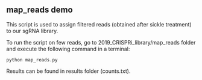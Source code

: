 ## map_reads demo

This script is used to assign filtered reads (obtained after sickle treatment) to our sgRNA library.

To run the script on few reads, go to 2019_CRISPRi_library/map_reads folder and execute the following command in a terminal:

`python map_reads.py`

Results can be found in results folder (counts.txt).
